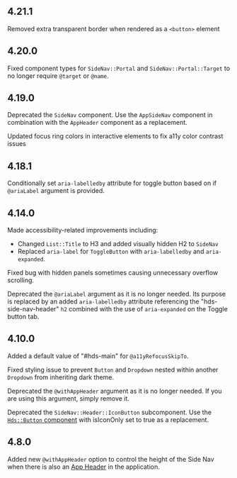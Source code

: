 ## 4.21.1

Removed extra transparent border when rendered as a `<button>` element

## 4.20.0

Fixed component types for `SideNav::Portal` and `SideNav::Portal::Target` to no longer require `@target` or `@name`.

## 4.19.0

Deprecated the `SideNav` component. Use the `AppSideNav` component in combination with the `AppHeader` component as a replacement.

Updated focus ring colors in interactive elements to fix a11y color contrast issues

## 4.18.1

Conditionally set `aria-labelledby` attribute for toggle button based on if `@ariaLabel` argument is provided.

## 4.14.0

Made accessibility-related improvements including:

- Changed `List::Title` to H3 and added visually hidden H2 to `SideNav`
- Replaced `aria-label` for `ToggleButton` with `aria-labelledby` and `aria-expanded`.

Fixed bug with hidden panels sometimes causing unnecessary overflow scrolling.

Deprecated the `@ariaLabel` argument as it is no longer needed. Its purpose is replaced by an added `aria-labelledby` attribute referencing the "hds-side-nav-header" `h2` combined with the use of `aria-expanded` on the Toggle button tab.

## 4.10.0

Added a default value of "#hds-main" for `@a11yRefocusSkipTo`.

Fixed styling issue to prevent `Button` and `Dropdown` nested within another `Dropdown` from inheriting dark theme.

Deprecated the `@withAppHeader` argument as it is no longer needed. If you are using this argument, simply remove it.

Deprecated the `SideNav::Header::IconButton` subcomponent. Use the [`Hds::Button` component](/components/button) with isIconOnly set to true as a replacement.

## 4.8.0

Added new `@withAppHeader` option to control the height of the Side Nav when there is also an [App Header](/components/app-header) in the application.
